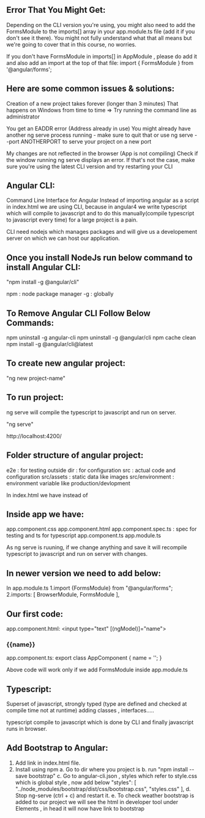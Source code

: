 Error That You Might Get:
-------------------------
Depending on the CLI version you're using, you might also need to add the FormsModule  to the imports[]  array in your app.module.ts  file (add it if you don't see it there). You might not fully understand what that all means but we're going to cover that in this course, no worries.

If you don't have FormsModule  in imports[]  in AppModule , please do add it and also add an import at the top of that file: import { FormsModule } from '@angular/forms'; 

Here are some common issues & solutions:
----------------------------------------
Creation of a new project takes forever (longer than 3 minutes)
That happens on Windows from time to time => Try running the command line as administrator

You get an EADDR error (Address already in use)
You might already have another ng serve process running - make sure to quit that or use ng serve --port ANOTHERPORT  to serve your project on a new port

My changes are not reflected in the browser (App is not compiling)
Check if the window running ng serve  displays an error. If that's not the case, make sure you're using the latest CLI version and try restarting your CLI

Angular CLI:
------------
Command Line Interface for Angular
Instead of importing angular as a script in index.html we are using CLI,
because in angular4 we write typescript which will compile to javascript and to do this manually(compile typescript to javascript every time) for a large project is a pain.

CLI need nodejs which manages packages and will give us a developement server on which we can host our application.

Once you install NodeJs run below command to install Angular CLI:
-----------------------------------------------------------------
"npm install -g @angular/cli"

npm : node package manager
-g : globally

To Remove Angular CLI Follow Below Commands:
--------------------------------------------
npm uninstall -g angular-cli
npm uninstall -g @angular/cli
npm cache clean
npm install -g @angular/cli@latest

To create new angular project:
------------------------------
"ng new project-name"

To run project:
---------------
ng serve will compile the typescript to javascript and run on server.

"ng serve" 

http://localhost:4200/

Folder structure of angular project:
------------------------------------
e2e : for testing
outside dir : for configuration
src : actual code and configuration
src/assets : static data like images
src/environment : environment variable like production/devlopment

In index.html we have <app-root></app-root> instead of <ng-view></ng-view>

Inside app we have:
-------------------
app.component.css
app.component.html
app.component.spec.ts : spec for testing and ts for typescript 
app.component.ts
app.module.ts

As ng serve is ruuning, if we change anything and save it will recompile typescript to javascript and run on server with changes.

In newer version we need to add below:
--------------------------------------
In app.module.ts 
1.import {FormsModule} from "@angular/forms";
2.imports: [
    BrowserModule,
    FormsModule
  ],

Our first code:
---------------
app.component.html:
<input type="text" [(ngModel)]="name">
<br>
<h3>{{name}}</h3>

app.component.ts:
export class AppComponent {
  name = '';
}

Above code will work only if we add FormsModule inside app.module.ts

Typescript:
-----------
Superset of javascript, strongly typed (type are defined and checked at compile time not at runtime) adding classes , interfaces.....

typescript compile to javascript which is done by CLI and finally javascript runs in browser.

Add Bootstrap to Angular:
-------------------------
1. Add link in index.html file.
2. Install using npm
   a. Go to dir where you project is
   b. run "npm install --save bootstrap"
   c. Go to angular-cli.json , styles which refer to style.css which is global style , now add below 
   "styles": [
        "../node_modules/bootstrap/dist/css/bootstrap.css",
        "styles.css"
      ],
   d. Stop ng-serve (ctrl + c) and restart it.
   e. To check weather bootstrap is added to our project we will see the html in developer tool under Elements , in head it will now have link to bootstrap



 
